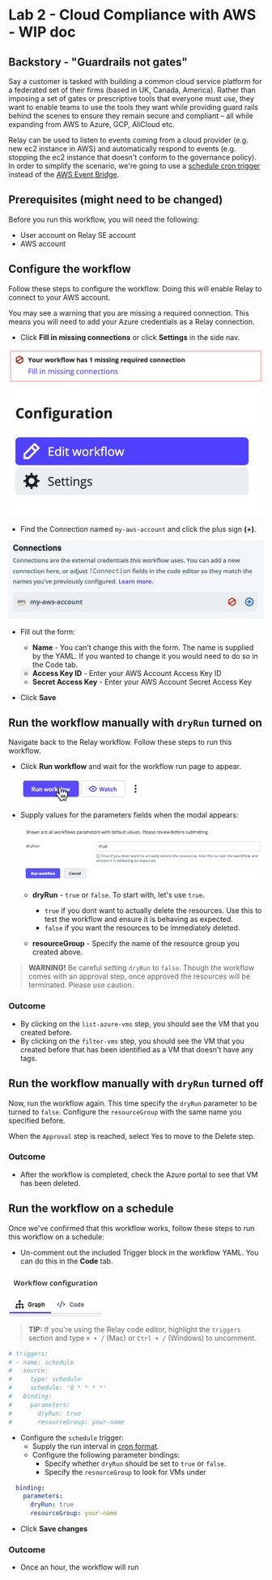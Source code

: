 # Lab 2 - Cloud Compliance with AWS - WIP doc

## Backstory - "Guardrails not gates"

Say a customer is tasked with building a common cloud service platform for a federated set of their firms (based in UK, Canada, America). Rather than imposing a set of gates or prescriptive tools that everyone must use, they want to enable teams to use the tools they want while providing guard rails behind the scenes to ensure they remain secure and compliant – all while expanding from AWS to Azure, GCP, AliCloud etc.

Relay can be used to listen to events coming from a cloud provider (e.g. new ec2 instance in AWS) and automatically respond to events (e.g. stopping the ec2 instance that doesn't conform to the governance policy). In order to simplify the scenario, we're going to use a [schedule cron trigger](https://relay.sh/docs/using-workflows/using-triggers/#schedule-triggers) instead of the [AWS Event Bridge](https://relay.sh/integrations/aws-eventbridge/).

## Prerequisites (might need to be changed)

Before you run this workflow, you will need the following:
- User account on Relay SE account
- AWS account

## Configure the workflow  

Follow these steps to configure the workflow. Doing this will enable Relay to connect to your AWS account.

You may see a warning that you are missing a required connection. This means you will need to add your Azure credentials as a Relay connection.


- Click **Fill in missing connections** or click **Settings** in the side nav.

![Fill in missing connections](/images/missing-connection.png)

![Click settings from side nav](/images/settings-sidenav.png)

- Find the Connection named `my-aws-account` and click the plus sign **(+)**. 

![Guide connections](/images/guide-connections.png)

- Fill out the form:  

   - **Name** - You can’t change this with the form. The name is supplied by the YAML. If you wanted to change it you would need to do so in the Code tab.
   - **Access Key ID** - Enter your AWS Account Access Key ID
   - **Secret Access Key** - Enter your AWS Account Secret Access Key 

-  Click **Save** 

## Run the workflow manually with `dryRun` turned on

Navigate back to the Relay workflow. Follow these steps to run this workflow.

- Click **Run workflow** and wait for the workflow run page to appear.  

    ![Run workflow](/images/run-workflow-action.png)

- Supply values for the parameters fields when the modal appears:  

    ![Supply modal values](/images/dry-run-modal.png)

    - **dryRun** - `true` or `false`. To start with, let's use `true`.
       - `true` if you dont want to actually delete the resources. Use this to test the workflow and ensure it is behaving as expected.
       - `false` if you want the resources to be immediately deleted. 

    - **resourceGroup** - Specify the name of the resource group you created above.  

> **WARNING!** Be careful setting `dryRun` to `false`. Though the workflow comes with an approval step, once approved the resources will be terminated. Please use caution.

### Outcome
- By clicking on the `list-azure-vms` step, you should see the VM that you created before. 
- By clicking on the `filter-vms` step, you should see the VM that you created before that has been identified as a VM that doesn't have any tags. 

## Run the workflow manually with `dryRun` turned off 

Now, run the workflow again. This time specify the `dryRun` parameter to be turned to `false`. Configure the `resourceGroup` with the same name you specified before. 

When the `Approval` step is reached, select Yes to move to the Delete step. 
### Outcome
- After the workflow is completed, check the Azure portal to see that VM has been deleted.

## Run the workflow on a schedule  
Once we've confirmed that this workflow works, follow these steps to run this workflow on a schedule:  
- Un-comment out the included Trigger block in the workflow YAML. You can do this in the **Code** tab.

![Code tab](/images/code-tab.png)

> **TIP:** If you're using the Relay code editor, highlight the `triggers` section and type `⌘ + /` (Mac) or `Ctrl + /` (Windows) to uncomment.  

```yaml
# triggers:
# - name: schedule
#   source:
#     type: schedule
#     schedule: '0 * * * *'
#   binding:
#     parameters:
#       dryRun: true
#       resourceGroup: your-name
```

-  Configure the `schedule` trigger:  
   - Supply the run interval in [cron format](https://crontab.guru/).  
   - Configure the following parameter bindings:  
      - Specify whether `dryRun` should be set to `true` or `false`.  
      - Specify the `resourceGroup` to look for VMs under
```yaml
  binding:
    parameters:
      dryRun: true
      resourceGroup: your-name
```

- Click **Save changes**

### Outcome
- Once an hour, the workflow will run 
